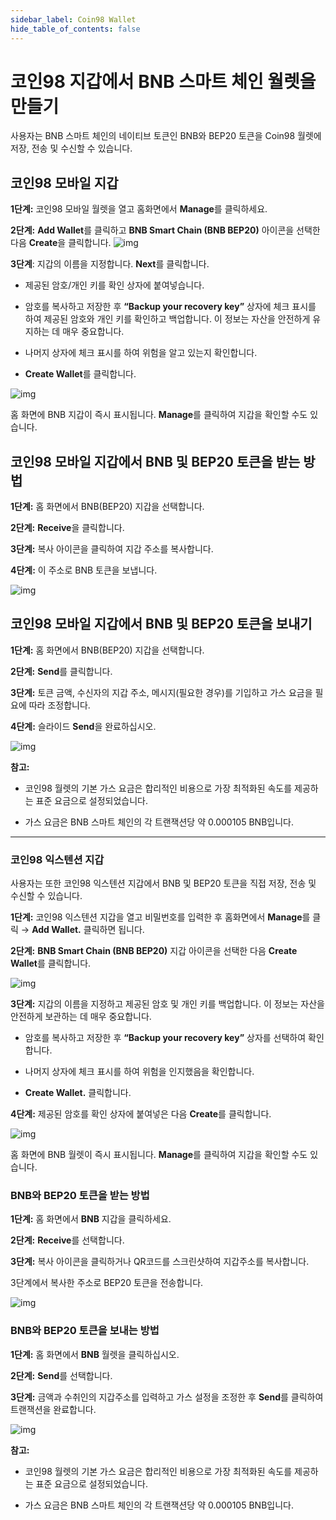 ```yaml
---
sidebar_label: Coin98 Wallet
hide_table_of_contents: false
---
```


# 코인98 지갑에서 BNB 스마트 체인 월렛을 만들기
사용자는 BNB 스마트 체인의 네이티브 토큰인 BNB와 BEP20 토큰을 Coin98 월렛에 저장, 전송 및 수신할 수 있습니다.

## 코인98 모바일 지갑
**1단계:** 코인98 모바일 월렛을 열고 홈화면에서 **Manage**를 클릭하세요.

**2단계:** **Add Wallet**를 클릭하고 **BNB Smart Chain (BNB BEP20)** 아이콘을 선택한 다음 **Create**을 클릭합니다.
![img](../assets/picture1.png)

**3단계**: 지갑의 이름을 지정합니다. **Next**를 클릭합니다.

- 제공된 암호/개인 키를 확인 상자에 붙여넣습니다.

- 암호를 복사하고 저장한 후 **“Backup your recovery key”** 상자에 체크 표시를 하여 제공된 암호와 개인 키를 확인하고 백업합니다. 이 정보는 자산을 안전하게 유지하는 데 매우 중요합니다. 

- 나머지 상자에 체크 표시를 하여 위험을 알고 있는지 확인합니다.

- **Create Wallet**를 클릭합니다.

![img](../assets/picture2.png)

홈 화면에 BNB 지갑이 즉시 표시됩니다. **Manage**를 클릭하여 지갑을 확인할 수도 있습니다.

## 코인98 모바일 지갑에서 BNB 및 BEP20 토큰을 받는 방법
**1단계:** 홈 화면에서 BNB(BEP20) 지갑을 선택합니다.

**2단계:** **Receive**을 클릭합니다.

**3단계:** 복사 아이콘을 클릭하여 지갑 주소를 복사합니다.

**4단계:** 이 주소로 BNB 토큰을 보냅니다.

![img](../assets/picture3.png)


## 코인98 모바일 지갑에서 BNB 및 BEP20 토큰을 보내기
**1단계:** 홈 화면에서 BNB(BEP20) 지갑을 선택합니다.

**2단계:** **Send**를 클릭합니다.

**3단계:** 토큰 금액, 수신자의 지갑 주소, 메시지(필요한 경우)를 기입하고 가스 요금을 필요에 따라 조정합니다.

**4단계:** 슬라이드 **Send**을 완료하십시오.

![img](../assets/picture4.png)


**참고:**

- 코인98 월렛의 기본 가스 요금은 합리적인 비용으로 가장 최적화된 속도를 제공하는 표준 요금으로 설정되었습니다.

- 가스 요금은 BNB 스마트 체인의 각 트랜잭션당 약 0.000105 BNB입니다.
---
### 코인98 익스텐션 지갑
사용자는 또한 코인98 익스텐션 지갑에서 BNB 및 BEP20 토큰을 직접 저장, 전송 및 수신할 수 있습니다.

**1단계:** 코인98 익스텐션 지갑을 열고 비밀번호를 입력한 후 홈화면에서 **Manage**를 클릭 → **Add Wallet.** 클릭하면 됩니다.

**2단계:** **BNB Smart Chain (BNB BEP20)** 지갑 아이콘을 선택한 다음 **Create Wallet**를 클릭합니다.

![img](../assets/Picture168.png)

**3단계:** 지갑의 이름을 지정하고 제공된 암호 및 개인 키를 백업합니다. 이 정보는 자산을 안전하게 보관하는 데 매우 중요합니다.

- 암호를 복사하고 저장한 후 **“Backup your recovery key”** 상자를 선택하여 확인합니다.

- 나머지 상자에 체크 표시를 하여 위험을 인지했음을 확인합니다.

- **Create Wallet.** 클릭합니다.

**4단계:** 제공된 암호를 확인 상자에 붙여넣은 다음 **Create**를 클릭합니다.

![img](../assets/picture5.png)

홈 화면에 BNB 월렛이 즉시 표시됩니다. **Manage**를 클릭하여 지갑을 확인할 수도 있습니다.

### BNB와 BEP20 토큰을 받는 방법
**1단계:** 홈 화면에서 **BNB** 지갑을 클릭하세요.

**2단계:** **Receive**를 선택합니다.

**3단계:** 복사 아이콘을 클릭하거나 QR코드를 스크린샷하여 지갑주소를 복사합니다.

3단계에서 복사한 주소로 BEP20 토큰을 전송합니다.

![img](../assets/picture6.png)

### BNB와 BEP20 토큰을 보내는 방법
**1단계:** 홈 화면에서 **BNB** 월렛을 클릭하십시오.

**2단계:** **Send**를 선택합니다.

**3단계:** 금액과 수취인의 지갑주소를 입력하고 가스 설정을 조정한 후 **Send**를 클릭하여 트랜잭션을 완료합니다.

![img](../assets/picture7.png)

**참고:**

- 코인98 월렛의 기본 가스 요금은 합리적인 비용으로 가장 최적화된 속도를 제공하는 표준 요금으로 설정되었습니다.

- 가스 요금은 BNB 스마트 체인의 각 트랜잭션당 약 0.000105 BNB입니다.
